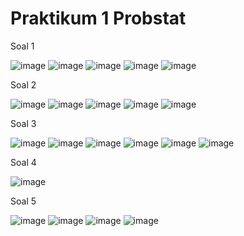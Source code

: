# Praktikum 1 Probstat

Soal 1

![image](https://user-images.githubusercontent.com/90826711/162618738-b9cae06b-e247-4419-91e4-c686204c0016.png)
![image](https://user-images.githubusercontent.com/90826711/162618740-910f9e98-1e1d-425f-ab64-3d787bde9440.png)
![image](https://user-images.githubusercontent.com/90826711/162618600-e4364c35-9a67-42a6-b7cd-b2774786d196.png)
![image](https://user-images.githubusercontent.com/90826711/162618746-84ae0820-83de-4d09-82a8-28e70460e624.png)
![image](https://user-images.githubusercontent.com/90826711/162618750-90b70a02-0619-4942-86a1-54b8b2f02d69.png)

Soal 2

![image](https://user-images.githubusercontent.com/90826711/162618754-bab5537d-1005-4e8c-a57f-5b2bbba5e738.png)
![image](https://user-images.githubusercontent.com/90826711/162618757-9aa23d6f-ac3d-4d10-b763-8fc137fe45e8.png)
![image](https://user-images.githubusercontent.com/90826711/162618615-f78997f0-d74a-416e-bbd9-2f1d58b60d64.png)
![image](https://user-images.githubusercontent.com/90826711/162618763-f710b1ff-1117-4165-8143-9c989b702f5f.png)
![image](https://user-images.githubusercontent.com/90826711/162618768-2389b1f4-9908-488d-86f2-6e83eb5aef71.png)

Soal 3

![image](https://user-images.githubusercontent.com/90826711/162618800-78774a35-b3af-44dc-b085-c441fe04e31d.png)
![image](https://user-images.githubusercontent.com/90826711/162618631-1d646e3c-6499-4ed0-9cc6-e38c4d85ba42.png)
![image](https://user-images.githubusercontent.com/90826711/162618807-3ab111a4-84f0-4f59-8450-dabaf924a0fe.png)
![image](https://user-images.githubusercontent.com/90826711/162618634-1cd2b0cd-69f8-41e4-9897-12cdf40ea69a.png)
![image](https://user-images.githubusercontent.com/90826711/162618819-5bf24278-f10c-4c03-847c-df6e307a71df.png)
![image](https://user-images.githubusercontent.com/90826711/162618821-c8947ddb-7189-40dc-8ce0-0430d5360eb8.png)

Soal 4

![image](https://user-images.githubusercontent.com/90826711/162618649-72b51286-b494-49e4-b244-26cb840f5363.png)

Soal 5

![image](https://user-images.githubusercontent.com/90826711/162618673-bf5acebc-d8e6-459d-a1e5-8c6293271bc8.png)
![image](https://user-images.githubusercontent.com/90826711/162618678-7f00bdd5-dcf2-4047-ab18-204539183acc.png)
![image](https://user-images.githubusercontent.com/90826711/162618683-4b3645e0-01db-4d3d-b899-858afb1f03aa.png)
![image](https://user-images.githubusercontent.com/90826711/162618688-64d9c74f-baab-4af4-b4d8-4596f6fa608b.png)
